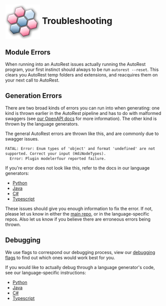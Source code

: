 # <img align="center" src="./images/logo.png">  Troubleshooting

## Module Errors

When running into an AutoRest issues actually running the AutoRest program, your first instinct should always to be run `autorest --reset`. This clears you AutoRest temp folders and extensions, and reacquires them on your next call to AutoRest.

## Generation Errors

There are two broad kinds of errors you can run into when generating: one kind is thrown earlier in the AutoRest pipeline and has to do with malformed swaggers (see [our OpenAPI docs][main_docs] for more information). The other kind is thrown by the language generators.

The general AutoRest errors are thrown like this, and are commonly due to swagger issues.

```
FATAL: Error: Enum types of 'object' and format 'undefined' are not supported. Correct your input (HdiNodeTypes).
  Error: Plugin modelerfour reported failure.
```

If you're error does not look like this, refer to the docs in our language generators:

- [Python][python_generation]
- [Java][java_generation]
- [C#][csharp_generation]
- [Typescript][typescript_generation]


These issues should give you enough information to fix the error. If not, please let us know in either the [main repo][autorest_issues], or in the language-specific repos. Also let us know if you believe
there are erroneous errors being thrown.

## Debugging

We use flags to correspond our debugging process, view our [debugging flags][debugging_flags] to find out which ones would work best for you.

If you would like to actually debug through a language generator's code, see our language-specific instructions:

- [Python][python_debug]
- [Java][java_debug]
- [C#][csharp_debug]
- [Typescript][typescript_debug]

<!-- LINKS -->
[main_docs]: https://github.com/Azure/autorest/blob/master/docs/openapi/readme.md
[autorest_issues]: https://github.com/Azure/autorest/issues
[autorest_python_issues]: https://github.com/Azure/autorest.python/issues
[autorest_python_repo]: https://github.com/Azure/autorest.python/tree/autorestv3
[debugging_flags]: https://github.com/Azure/autorest/blob/master/docs/generate/flags.md#debugging-flags
[python_generation]: https://github.com/Azure/autorest.python/tree/autorestv3/docs/troubleshooting.md#generation-errors
[java_generation]: https://github.com/Azure/autorest.java/tree/v4/docs/troubleshooting.md#generation-errors
[csharp_generation]: https://github.com/Azure/autorest.csharp/tree/feature/v3/docs/troubleshooting.md#generation-errors
[typescript_generation]: https://github.com/Azure/autorest.typescript/tree/v6/docs/troubleshooting.md#generation-errors
[python_debug]: https://github.com/Azure/autorest.python/tree/autorestv3/docs/troubleshooting.md#debugging
[java_debug]: https://github.com/Azure/autorest.java/tree/v4/docs/troubleshooting.md#debugging
[csharp_debug]: https://github.com/Azure/autorest.csharp/tree/feature/v3/docs/troubleshooting.md#debugging
[typescript_debug]: https://github.com/Azure/autorest.typescript/tree/v6/docs/troubleshooting.md#debugging
